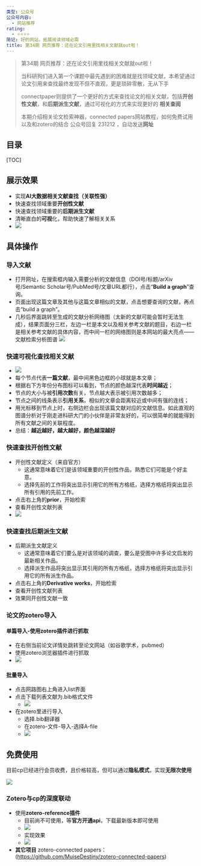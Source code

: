 ```yaml
---
类型: 公众号
公众号内容:
  - 网站推荐
rating:
  - ⭐⭐⭐⭐
简记: 好的网站，拓展阅读领域必需
title: 第34期 网页推荐：还在论文引用里找相关文献就out啦！
---
```


>第34期 网页推荐：还在论文引用里找相关文献就out啦！
>
>当科研狗们进入第一个课题中最先遇到的困难就是找领域文献，本希望通过论文引用来查找最终发现不但不直观，更是琐碎零散，无从下手
>
>connectpaper则提供了一个更好的方式来查找论文的相关文献，包括**开创性文献**，和**后期派生文献**，通过可视化的方式来实现更好的 **相关查阅**
>
>本期介绍相关论文检索神器，connected papers网站教程，如何免费试用以及和zotero的结合
>公众号回复 231212 ，自动发送**网址**

## 目录

[TOC]

## 展示效果

- 实现**AI大数据相关文献查找（关联性强）**
- 快速查找领域重要**开创性文献**
- 快速查找领域重要的**后期派生文献**
- 清晰直白的**可视**化，帮助快速了解相关关系
- ![](https://pic-go-42.oss-cn-guangzhou.aliyuncs.com/img/20231212095121.png)

## 具体操作

### 导入文献

- 打开网址，在搜索框内输入需要分析的文献信息（DOI号/标题/arXiv号/Semantic Scholar号/PubMed号/文章URL都行），点击“**Build a graph**”查询。
- 页面出现这篇文章及其他与这篇文章相似的文献，点击想要查询的文献，再点击“build a graph”。
- 几秒后界面跳转至生成的文献分析网络图（太新的文献可能会暂时无法生成），结果页面分三栏，左边一栏是本文以及相关参考文献的题目，右边一栏是相关参考文献的具体内容，而中间一栏的网络图则是本网站的最大亮点——文献检索分析图谱
![](https://pic-go-42.oss-cn-guangzhou.aliyuncs.com/img/20231212131224.png)

### 快速可视化查找相关文献

- ![](https://pic-go-42.oss-cn-guangzhou.aliyuncs.com/img/20231212095121.png)
- 每个节点代表**一篇文献**，最中间黑色边框的小球就是本文章；
- 根据右下方年份分布图标可以看到，节点的颜色越深代表**时间越近**；
- 节点的大小与被**引用次数**有关，节点越大表示被引用次数越多；
- 节点之间的线条表示**引用关系**，相似的文章会距离较近或中间有强的连线；
- 用光标移到节点上时，右侧边栏会出现该篇文献对应的文献信息。如此直观的图谱分析对于刚走进科研大门的小伙伴是非常友好的，可以很简单的就能得到所有文献之间的关联程度。
- 总结：**越近越好，越大越好，颜色越深越好**

### 快速查找开创性文献

- 开创性文献定义（来自官方）
	- 这通常意味着它们是该领域重要的开创性作品，熟悉它们可能是个好主意。
	- 选择先前的工作将突出显示引用它的所有方格纸，选择方格纸将突出显示所有引用的先前工作。
- 点击右上角的**prior**，开始检索
- 查看开创性文献列表
- ![](https://pic-go-42.oss-cn-guangzhou.aliyuncs.com/img/20231212132101.png)

### 快速查找后期派生文献

- 后期派生文献定义
	- 这通常意味着它们要么是对该领域的调查，要么是受图中许多论文启发的最新相关作品。
	- 选择派生作品将突出显示其引用的所有方格纸，选择方格纸将突出显示引用它的所有派生作品。
- 点击右上角的**Derivative works**，开始检索
- 查看开创性文献列表
- 效果同开创性文献一致

### 论文的zotero导入

#### 单篇导入-使用zotero插件进行抓取

- 在右侧当前论文详情处跳转至论文网站（如谷歌学术，pubmed）
- 使用zotero浏览器插件进行抓取
- ![](https://pic-go-42.oss-cn-guangzhou.aliyuncs.com/img/GIF%202023-12-12%2013-27-15.gif)

#### 批量导入

- 点击网路图右上角进入list界面
- 点击下载列表文献为.bib格式文件
	- ![](https://pic-go-42.oss-cn-guangzhou.aliyuncs.com/img/20231212133107.png)
- 在zotero里进行导入
	- 选择.bib翻译器
	- 在zotero-文件-导入-选择A-file
	- ![](https://pic-go-42.oss-cn-guangzhou.aliyuncs.com/img/GIF%202023-12-12%2013-34-24.gif)

## 免费使用

目前cp已经进行会员收费，且价格较高，但可以通过**隐私模式**，实现**无限次使用**

![](https://pic-go-42.oss-cn-guangzhou.aliyuncs.com/img/GIF%202023-12-12%2013-39-08.gif)

### Zotero与cp的深度联动

- 使用**zotero-reference插件**
	- 目前尚不可使用，等**官方开通api**，下载最新版本即可使用
	- ![](https://pic-go-42.oss-cn-guangzhou.aliyuncs.com/img/20231212134144.png)
	- 实现效果
	- ![](https://pic-go-42.oss-cn-guangzhou.aliyuncs.com/img/20231212134307.png)
- **其它项目** zotero-connected papers：(https://github.com/MuiseDestiny/zotero-connected-papers)

